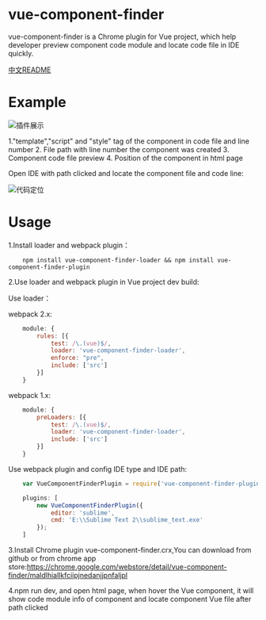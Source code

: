 # vue-component-finder
vue-component-finder is a Chrome plugin for Vue project, which help developer preview component code module and locate code file in IDE quickly.

[中文README](https://github.com/csonlai/vue-component-finder/blob/master/README.zh-CN.md)

# Example
![插件展示][1]

1."template","script" and "style" tag of the component in code file and line number
2. File path with line number the component was created
3. Component code file preview
4. Position of the component in html page

Open IDE with path clicked and locate the component file and code line:

![代码定位][2]

# Usage

1.Install loader and webpack plugin：
```
    npm install vue-component-finder-loader && npm install vue-component-finder-plugin
```
2.Use loader and webpack plugin in Vue project dev build:

Use loader：

webpack 2.x:
``` js
    module: {
        rules: [{
            test: /\.(vue)$/,
            loader: 'vue-component-finder-loader',
            enforce: "pre",
            include: ['src']
        }]
    }
```
webpack 1.x:
``` js
    module: {
        preLoaders: [{
            test: /\.(vue)$/,
            loader: 'vue-component-finder-loader',
            include: ['src']
        }]
    }
```
Use webpack plugin and config IDE type and IDE path:
``` js
    var VueComponentFinderPlugin = require('vue-component-finder-plugin');

    plugins: [
        new VueComponentFinderPlugin({
            editor: 'sublime',
            cmd: 'E:\\Sublime Text 2\\sublime_text.exe'
        });
    ]
```

3.Install Chrome plugin vue-component-finder.crx,You can download from github or from chrome app store:https://chrome.google.com/webstore/detail/vue-component-finder/maldlhiallkfciipjnedanjjpnfaljpl

4.npm run dev, and open html page, when hover the Vue component, it will show code module info of component and locate component Vue file after path clicked



  [1]: http://p.qpic.cn/pic_wework/3832524150/beb84ab606969bfaf48d8997b870cfa549817938e8657f98/0
  [2]: http://p.qpic.cn/pic_wework/3832524150/b3b547bb07efdf6682e4d13f9bdd5c939537ac9915842d7d/0

